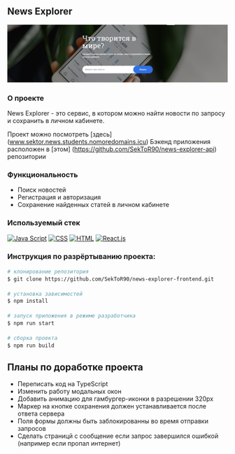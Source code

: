 ﻿## News Explorer
<img src="https://github.com/SekToR90/news-explorer-frontend/blob/edit/src/images/news-explorer-logo.png" width="1060">

### О проекте
News Explorer - это сервис, в котором можно найти новости по запросу и сохранить в личном кабинете.

Проект можно посмотреть [здесь] (www.sektor.news.students.nomoredomains.icu)
Бэкенд приложения расположен в [этом] (https://github.com/SekToR90/news-explorer-api) репозитории

### Функциональность
- Поиск новостей
- Регистрация и авторизация
- Сохранение найденных статей в личном кабинете

### Используемый стек
[![Java Script](https://img.icons8.com/color/48/000000/js.png)](https://www.javascript.com/)
[![CSS](https://img.icons8.com/color/50/000000/css.png)]((https://www.w3.org/Style/CSS/specs.ru.html))
[![HTML](https://img.icons8.com/color/50/000000/html.png)](https://www.w3.org/TR/html52/introduction.html#introduction)
[![React.js](https://img.icons8.com/clouds/50/000000/react.png)](https://ru.reactjs.org/)

### Инструкция по разрёртыванию проекта:
```bash
# клонирование репозитория
$ git clone https://github.com/SekToR90/news-explorer-frontend.git

# установка зависимостей
$ npm install

# запуск приложения в режиме разработчика
$ npm run start

# сборка проекта
$ npm run build
```

##  Планы по доработке проекта
- Переписать код на TypeScript
- Изменить работу модальных окон
- Добавить анимацию для гамбургер-иконки в разрешении 320px
- Маркер на кнопке сохранения должен устанавливается после ответа сервера
- Поля формы должны быть заблокированны во время отправки запросов
- Сделать страницй с сообщение если запрос завершился ошибкой (например если пропал интернет)